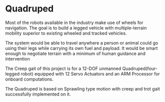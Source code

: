 <h1>Quadruped</h1>

<p>Most of the robots available in the industry make use of wheels for navigation. The goal is to build a legged vehicle with multiple-terrain mobility superior to existing wheeled and tracked vehicles.

The system would be able to travel anywhere a person or animal could go using their legs while carrying its own fuel and payload. It would be smart enough to negotiate terrain with a minimum of human guidance and intervention

The Creep gait of this project is for a 12-DOF unmanned Quadruped(four-legged robot) equipped with 12 Servo Actuators and an ARM Processor for onboard computations.

The Quadruped is based on Sprawling type motion with creep and trot gait successfully implemented on it.
</p>
